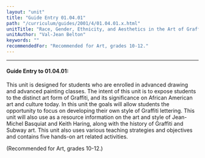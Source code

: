 ```yaml
---
layout: "unit"
title: "Guide Entry 01.04.01"
path: "/curriculum/guides/2001/4/01.04.01.x.html"
unitTitle: "Race, Gender, Ethnicity, and Aesthetics in the Art of Graffiti"
unitAuthor: "Val-Jean Belton"
keywords: ""
recommendedFor: "Recommended for Art, grades 10-12."
---
```

<body>
<hr/>
<h4>
Guide Entry to 01.04.01:
</h4>
<p>
This unit is designed for students who are enrolled in advanced drawing and advanced painting classes. The intent of this unit is to expose students to the distinct art form of Graffiti, and its significance on African American art and culture today. In this unit the goals will allow students the opportunity to focus on developing their own style of Graffiti lettering. This unit will also use as a resource information on the art and style of Jean-Michel Basquiat and Keith Haring, along with the history of Graffiti and Subway art. This unit also uses various teaching strategies and objectives and contains five hands-on art related activities.
</p>
<p>
(Recommended for Art, grades 10-12.)
</p>
</body>